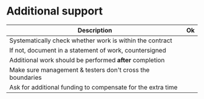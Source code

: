 # Additional support

| Description                                                             | Ok |
| ----------------------------------------------------------------------- | -- |
| Systematically check whether work is within the contract | |
| If not, document in a statement of work, countersigned | |
| Additional work should be performed **after** completion | |
| Make sure management & testers don't cross the boundaries | |
| Ask for additional funding to compensate for the extra time | |
